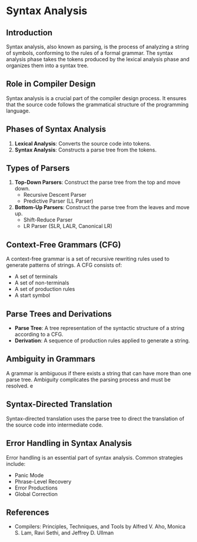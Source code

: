 # Syntax Analysis

## Introduction
Syntax analysis, also known as parsing, is the process of analyzing a string of symbols, conforming to the rules of a formal grammar. The syntax analysis phase takes the tokens produced by the lexical analysis phase and organizes them into a syntax tree.

## Role in Compiler Design
Syntax analysis is a crucial part of the compiler design process. It ensures that the source code follows the grammatical structure of the programming language.

## Phases of Syntax Analysis
1. **Lexical Analysis**: Converts the source code into tokens.
2. **Syntax Analysis**: Constructs a parse tree from the tokens.

## Types of Parsers
1. **Top-Down Parsers**: Construct the parse tree from the top and move down.
    - Recursive Descent Parser
    - Predictive Parser (LL Parser)
2. **Bottom-Up Parsers**: Construct the parse tree from the leaves and move up.
    - Shift-Reduce Parser
    - LR Parser (SLR, LALR, Canonical LR)

## Context-Free Grammars (CFG)
A context-free grammar is a set of recursive rewriting rules used to generate patterns of strings. A CFG consists of:
- A set of terminals
- A set of non-terminals
- A set of production rules
- A start symbol

## Parse Trees and Derivations
- **Parse Tree**: A tree representation of the syntactic structure of a string according to a CFG.
- **Derivation**: A sequence of production rules applied to generate a string.

## Ambiguity in Grammars
A grammar is ambiguous if there exists a string that can have more than one parse tree. Ambiguity complicates the parsing process and must be resolved.
e
## Syntax-Directed Translation
Syntax-directed translation uses the parse tree to direct the translation of the source code into intermediate code.

## Error Handling in Syntax Analysis
Error handling is an essential part of syntax analysis. Common strategies include:
- Panic Mode
- Phrase-Level Recovery
- Error Productions
- Global Correction

## References
- Compilers: Principles, Techniques, and Tools by Alfred V. Aho, Monica S. Lam, Ravi Sethi, and Jeffrey D. Ullman
